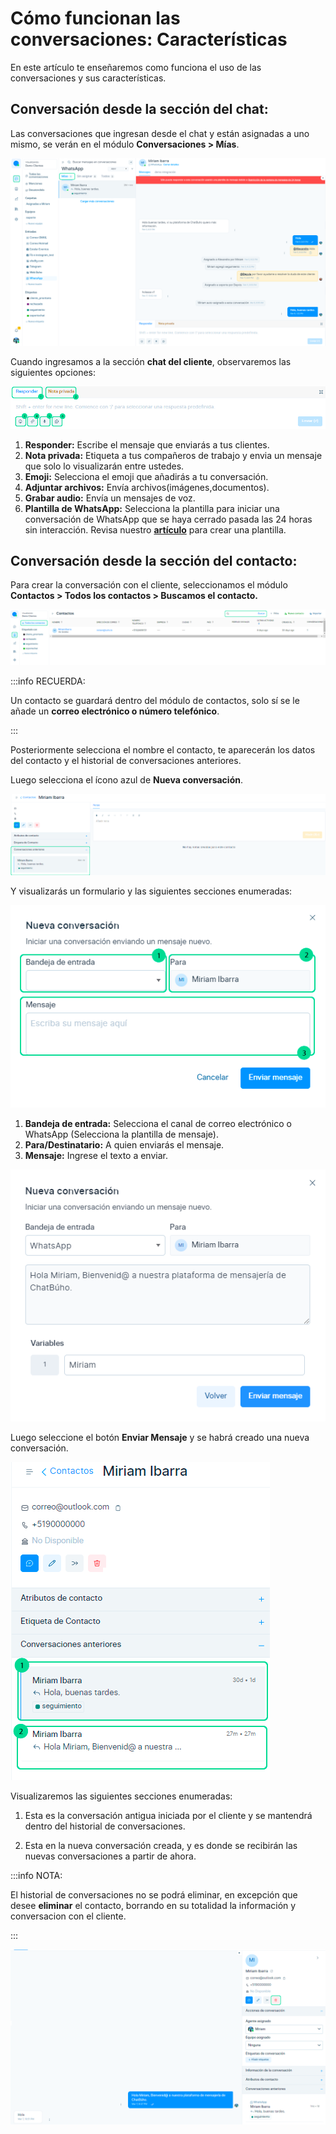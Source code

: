 # Cómo funcionan las conversaciones: Características

En este artículo te enseñaremos como funciona el uso de las conversaciones y sus características.

## Conversación desde la sección del chat:

Las conversaciones que ingresan desde el chat y están asignadas a uno mismo, se verán en el módulo **Conversaciones > Mías**.

![Alt text](img/conversaciones_001.png)

Cuando ingresamos a la sección **chat del cliente**, observaremos las siguientes opciones:

![Alt text](img/conversaciones_003.png)

1. **Responder:** Escribe el mensaje que enviarás a tus clientes.
2. **Nota privada:** Etiqueta a tus compañeros de trabajo y envia un mensaje que solo lo visualizarán entre ustedes.
3. **Emoji:** Selecciona el emoji que añadirás a tu conversación.
4. **Adjuntar archivos:** Envía archivos(imágenes,documentos).
5. **Grabar audio:** Envía un mensajes de voz.
6. **Plantilla de WhatsApp:** Selecciona la plantilla para iniciar una conversación de WhatsApp que se haya cerrado pasada las 24 horas sin interacción. Revisa nuestro **[artículo](/docs/configuracion-inicial/05-Plantillas-de-mensajes.md)** para crear una plantilla.

## Conversación desde la sección del contacto:

Para crear la conversación con el cliente, seleccionamos el módulo **Contactos > Todos los contactos > Buscamos el contacto.**

![Alt text](img/conversaciones_005.png)

:::info RECUERDA:

Un contacto se guardará dentro del módulo de contactos, solo sí se le añade un **correo electrónico o número telefónico**.

:::

Posteriormente selecciona el nombre el contacto, te aparecerán los datos del contacto y el historial de conversaciones anteriores.

Luego selecciona el ícono azul de **Nueva conversación**.

![Alt text](img/conversaciones_009.png)

Y visualizarás un formulario y las siguientes secciones enumeradas:

![Alt text](img/conversaciones_007.png)

1. **Bandeja de entrada:** Selecciona el canal de correo electrónico o WhatsApp (Selecciona la plantilla de mensaje).
2. **Para/Destinatario:** A quien enviarás el mensaje.
3. **Mensaje:** Ingrese el texto a enviar.

![Alt text](img/conversaciones_008.png)

Luego seleccione el botón **Enviar Mensaje** y se habrá creado una nueva conversación.

![Alt text](img/conversaciones_0011.png)

Visualizaremos las siguientes secciones enumeradas:

1. Esta es la conversación antigua iniciada por el cliente y se mantendrá dentro del historial de conversaciones.

2. Esta en la nueva conversación creada,  y es donde se recibirán las nuevas conversaciones a partir de ahora.

:::info NOTA:

El historial de conversaciones no se podrá eliminar, en excepción que desee **eliminar** el contacto, borrando en su totalidad la información y conversacion con el cliente.

:::

![Alt text](img/conversaciones_0012.png)
